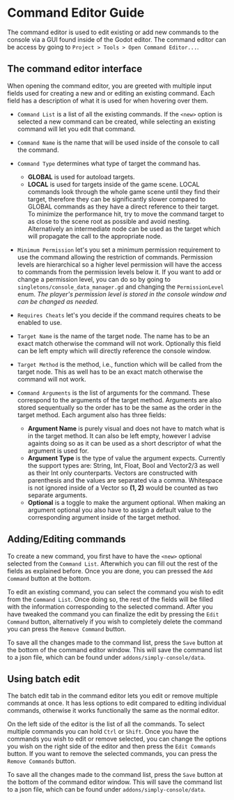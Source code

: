 # Command Editor Guide

The command editor is used to edit existing or add new commands to the console via a GUI found inside of the Godot editor. The command editor can be access by going to `Project > Tools > Open Command Editor...`.

## The command editor interface

When opening the command editor, you are greeted with multiple input fields used for creating a new and or editing an existing command. Each field has a description of what it is used for when hovering over them.

- `Command List` is a list of all the existing commands. If the `<new>` option is selected a new command can be created, while selecting an existing command will let you edit that command.

- `Command Name` is the name that will be used inside of the console to call the command.

- `Command Type` determines what type of target the command has.
  - **GLOBAL** is used for autoload targets.
  - **LOCAL** is used for targets inside of the game scene. LOCAL commands look through the whole game scene until they find their target, therefore they can be significantly slower compared to GLOBAL commands as they have a direct reference to their target. To minimize the performance hit, try to move the command target to as close to the scene root as possible and avoid nesting. Alternatively an intermediate node can be used as the target which will propagate the call to the appropriate node.

- `Minimum Permission` let's you set a minimum permission requirement to use the command allowing the restriction of commands. Permission levels are hierarchical so a higher level permission will have the access to commands from the permission levels below it. If you want to add or change a permission level, you can do so by going to `singletons/console_data_manager.gd` and changing the `PermissionLevel` enum. *The player's permission level is stored in the console window and can be changed as needed.*

- `Requires Cheats` let's you decide if the command requires cheats to be enabled to use.

- `Target Name` is the name of the target node. The name has to be an exact match otherwise the command will not work. Optionally this field can be left empty which will directly reference the console window.

- `Target Method` is the method, i.e., function which will be called from the target node. This as well has to be an exact match otherwise the command will not work.

- `Command Arguments` is the list of arguments for the command. These correspond to the arguments of the target method. Arguments are also stored sequentually so the order has to be the same as the order in the target method. Each argument also has three fields:
  - **Argument Name** is purely visual and does not have to match what is in the target method. It can also be left empty, however I advise againts doing so as it can be used as a short descriptor of what the argument is used for.
  - **Argument Type** is the type of value the argument expects. Currently the support types are: String, Int, Float, Bool and Vector2/3 as well as their Int only counterparts. Vectors are constructed with parenthesis and the values are separated via a comma. Whitespace is not ignored inside of a Vector so **(1, 2)** would be counted as two separate arguments.
  - **Optional** is a toggle to make the argument optional. When making an argument optional you also have to assign a default value to the corresponding argument inside of the target method.

## Adding/Editing commands

To create a new command, you first have to have the `<new>` optional selected from the `Command List`. Afterwhich you can fill out the rest of the fields as explained before. Once you are done, you can pressed the `Add Command` button at the bottom.

To edit an existing command, you can select the command you wish to edit from the `Command List`. Once doing so, the rest of the fields will be filled with the information corresponding to the selected command. After you have tweaked the command you can finalize the edit by pressing the `Edit Command` button, alternatively if you wish to completely delete the command you can press the `Remove Command` button.

To save all the changes made to the command list, press the `Save` button at the bottom of the command editor window. This will save the command list to a json file, which can be found under `addons/simply-console/data`.

## Using batch edit

The batch edit tab in the command editor lets you edit or remove multiple commands at once. It has less options to edit compared to editing individual commands, otherwise it works functionally the same as the normal editor.

On the left side of the editor is the list of all the commands. To select multiple commands you can hold `Ctrl` or `Shift`. Once you have the commands you wish to edit or remove selected, you can change the options you wish on the right side of the editor and then press the `Edit Commands` button. If you want to remove the selected commands, you can press the `Remove Commands` button.

To save all the changes made to the command list, press the `Save` button at the bottom of the command editor window. This will save the command list to a json file, which can be found under `addons/simply-console/data`.
